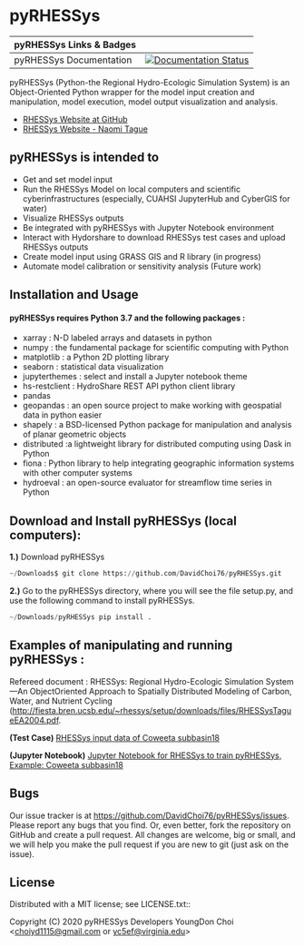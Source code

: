 # pyRHESSys

| pyRHESSys Links & Badges              |                                                                             |
|------------------------|----------------------------------------------------------------------------------------------------------------------------------------------------------------------------------------------------------|
| pyRHESSys Documentation      | [![Documentation Status](http://readthedocs.org/projects/pyrhessys/badge/?version=latest)](http://pyrhessys.readthedocs.io/en/latest/?badge=latest) |

pyRHESSys (Python-the Regional Hydro-Ecologic Simulation System) is an Object-Oriented Python wrapper for the model input creation and manipulation, model execution, model output visualization and analysis.

* [RHESSys Website at GitHub ](https://github.com/RHESSys)
* [RHESSys Website - Naomi Tague ](http://fiesta.bren.ucsb.edu/~rhessys/)

## pyRHESSys is intended to

 - Get and set model input
 - Run the RHESSys Model on local computers and scientific cyberinfrastructures (especially, CUAHSI JupyterHub and CyberGIS for water) 
 - Visualize RHESSys outputs
 - Be integrated with pyRHESSys with Jupyter Notebook environment 
 - Interact with Hydorshare to download RHESSys test cases and upload RHESSys outputs
 - Create model input using GRASS GIS and R library (in progress)
 - Automate model calibration or sensitivity analysis (Future work)
 
## Installation and Usage

#### pyRHESSys requires Python 3.7 and the following packages :

 - xarray : N-D labeled arrays and datasets in python
 - numpy : the fundamental package for scientific computing with Python
 - matplotlib : a Python 2D plotting library 
 - seaborn : statistical data visualization 
 - jupyterthemes : select and install a Jupyter notebook theme
 - hs-restclient : HydroShare REST API python client library
 - pandas
 - geopandas : an open source project to make working with geospatial data in python easier
 - shapely : a BSD-licensed Python package for manipulation and analysis of planar geometric objects
 - distributed :a lightweight library for distributed computing using Dask in Python
 - fiona : Python library to help integrating geographic information systems with other computer systems
 - hydroeval : an open-source evaluator for streamflow time series in Python
     
## Download and Install pyRHESSys (local computers):

**1.)**  Download pyRHESSys
```python
~/Downloads$ git clone https://github.com/DavidChoi76/pyRHESSys.git
```
        
**2.)**  Go to the pyRHESSys directory, where you will see the file setup.py, and use the following command to install pyRHESSys.
```python
~/Downloads/pyRHESSys pip install .
```

## Examples of manipulating and running pyRHESSys :

Refereed document : RHESSys: Regional Hydro-Ecologic Simulation System—An ObjectOriented Approach to Spatially Distributed Modeling of Carbon, Water, and Nutrient Cycling (http://fiesta.bren.ucsb.edu/~rhessys/setup/downloads/files/RHESSysTagueEA2004.pdf.

**(Test Case)** [RHESSys input data of Coweeta subbasin18](https://www.hydroshare.org/resource/6e34c42af35a4f51b1642de70ed6af95/) 

**(Jupyter Notebook)** [Jupyter Notebook for RHESSys to train pyRHESSys, Example: Coweeta subbasin18](https://www.hydroshare.org/resource/9c2c5df86f1a48c0a57c1d142b4dc9a4/)
         
## Bugs
  Our issue tracker is at https://github.com/DavidChoi76/pyRHESSys/issues.
  Please report any bugs that you find.  Or, even better, fork the repository on
  GitHub and create a pull request.  All changes are welcome, big or small, and we
  will help you make the pull request if you are new to git
  (just ask on the issue).

## License
  Distributed with a MIT license; see LICENSE.txt::

  Copyright (C) 2020 pyRHESSys Developers
  YoungDon Choi <choiyd1115@gmail.com or yc5ef@virginia.edu>
 
